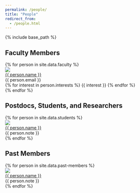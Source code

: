 ```yaml
---
permalink: /people/
title: "People"
redirect_from: 
  - /people.html
---
```


{% include base_path %}

<h2 class="page__content page__content-people-title">Faculty Members</h2>

<div id="faculty-list">
  {% for person in site.data.faculty %}
    <div class="faculty-profile">
      <div class="faculty-profile-left">
        <img src="{{ person.imageurl }}" class="faculty-image"/>
      </div>
      <div class="faculty-profile-right">
        <a href="{{ person.website }}" class="faculty-name">
          {{ person.name }}
        </a>
        <div class="faculty-email">
          {{ person.email }}
        </div>
        <div class="faculty-interest">
          {% for interest in person.interests %}
            <span class="faculty-interest-item">
              {{ interest }}
            </span>
          {% endfor %}
        </div>
      </div>
    </div>
  {% endfor %}
</div>

<h2 class="page__content page__content-people-title">Postdocs, Students, and Researchers</h2>
<div id="student-list">
  {% for person in site.data.students %}
    <div class="student-profile">
      <div class="student-profile-top">
        <img src="{{ person.imageurl }}" class="student-image"/>
      </div>
      <div class="student-profile-bottom">
        <a href="{{ person.website }}" class="student-name">
          {{ person.name }}
        </a>
      </div>
        <div> 
        {{ person.note }}
      </div>
    </div>
  {% endfor %}
</div>

<h2 class="page__content page__content-people-title">Past Members</h2>
<div id="student-list">
  {% for person in site.data.past-members %}
    <div class="student-profile">
      <div class="student-profile-top">
        <img src="{{ person.imageurl }}" class="student-image"/>
      </div>
      <div class="student-profile-bottom">
        <a href="{{ person.website }}" class="student-name">
          {{ person.name }}         </a>
      </div>
        <div> 
        {{ person.note }}
      </div>
    </div>
  {% endfor %}
</div>